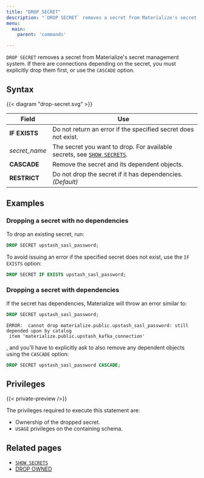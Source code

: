 ```yaml
---
title: "DROP SECRET"
description: "`DROP SECRET` removes a secret from Materialize's secret management system."
menu:
  main:
    parent: 'commands'

---
```


`DROP SECRET` removes a secret from Materialize's secret management system. If there are connections depending on the secret, you must explicitly drop them first, or use the `CASCADE` option.

## Syntax

{{< diagram "drop-secret.svg" >}}

Field | Use
------|-----
**IF EXISTS** | Do not return an error if the specified secret does not exist.
_secret&lowbar;name_ | The secret you want to drop. For available secrets, see [`SHOW SECRETS`](../show-secrets).
**CASCADE** | Remove the secret and its dependent objects.
**RESTRICT** | Do not drop the secret if it has dependencies. _(Default)_

## Examples

### Dropping a secret with no dependencies

To drop an existing secret, run:

```sql
DROP SECRET upstash_sasl_password;
```

To avoid issuing an error if the specified secret does not exist, use the `IF EXISTS` option:

```sql
DROP SECRET IF EXISTS upstash_sasl_password;
```

### Dropping a secret with dependencies

If the secret has dependencies, Materialize will throw an error similar to:

```sql
DROP SECRET upstash_sasl_password;
```

```nofmt
ERROR:  cannot drop materialize.public.upstash_sasl_password: still depended upon by catalog
 item 'materialize.public.upstash_kafka_connection'
```

, and you'll have to explicitly ask to also remove any dependent objects using the `CASCADE` option:

```sql
DROP SECRET upstash_sasl_password CASCADE;
```

## Privileges

{{< private-preview />}}

The privileges required to execute this statement are:

- Ownership of the dropped secret.
- `USAGE` privileges on the containing schema.

## Related pages

- [`SHOW SECRETS`](../show-secrets)
- [DROP OWNED](../drop-owned)

